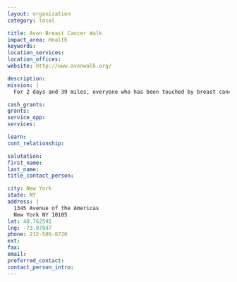 ```yaml
---
layout: organization
category: local

title: Avon Breast Cancer Walk
impact_area: Health
keywords: 
location_services: 
location_offices: 
website: http://www.avonwalk.org/‎

description: 
mission: |
  For 2 days and 39 miles, everyone who has been touched by breast cancer touches you - in gratitude. Your participation - as a Walker, a Crew Member, a Volunteer or a Donor - will allow medically underserved women and men to be treated giving them access to the care they require. And hard-working research teams will be powered by the funds they need to fuel their quest for the cure.

cash_grants: 
grants: 
service_opp: 
services: 

learn: 
cont_relationship: 

salutation: 
first_name: 
last_name: 
title_contact_person: 

city: New York
state: NY
address: |
  1345 Avenue of the Americas     
  New York NY 10105
lat: 40.762591
lng: -73.97847
phone: 212-586-8720
ext: 
fax: 
email: 
preferred_contact: 
contact_person_intro: 
---
```

